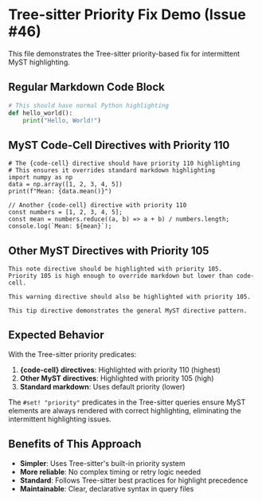 # Tree-sitter Priority Fix Demo (Issue #46)

This file demonstrates the Tree-sitter priority-based fix for intermittent MyST highlighting.

## Regular Markdown Code Block

```python
# This should have normal Python highlighting
def hello_world():
    print("Hello, World!")
```

## MyST Code-Cell Directives with Priority 110

```{code-cell} python
# The {code-cell} directive should have priority 110 highlighting
# This ensures it overrides standard markdown highlighting
import numpy as np
data = np.array([1, 2, 3, 4, 5])
print(f"Mean: {data.mean()}")
```

```{code-cell} javascript
// Another {code-cell} directive with priority 110
const numbers = [1, 2, 3, 4, 5];
const mean = numbers.reduce((a, b) => a + b) / numbers.length;
console.log(`Mean: ${mean}`);
```

## Other MyST Directives with Priority 105

```{note}
This note directive should be highlighted with priority 105.
Priority 105 is high enough to override markdown but lower than code-cell.
```

```{warning}
This warning directive should also be highlighted with priority 105.
```

```{tip}
This tip directive demonstrates the general MyST directive pattern.
```

## Expected Behavior

With the Tree-sitter priority predicates:

1. **{code-cell} directives**: Highlighted with priority 110 (highest)
2. **Other MyST directives**: Highlighted with priority 105 (high)
3. **Standard markdown**: Uses default priority (lower)

The `#set! "priority"` predicates in the Tree-sitter queries ensure MyST elements are always rendered with correct highlighting, eliminating the intermittent highlighting issues.

## Benefits of This Approach

- **Simpler**: Uses Tree-sitter's built-in priority system
- **More reliable**: No complex timing or retry logic needed
- **Standard**: Follows Tree-sitter best practices for highlight precedence
- **Maintainable**: Clear, declarative syntax in query files
